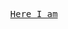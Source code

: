 <p align="center">
  <samp>
    <a href="https://minko-me.vercel.app/">Here I am</a>
  </samp>
</p>
